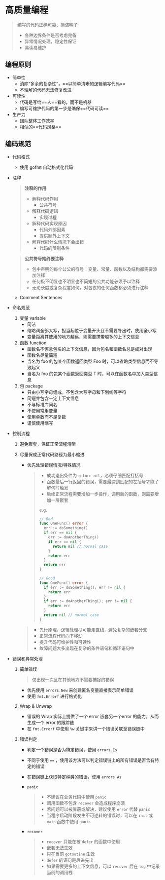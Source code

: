 # 高质量编程

> 编写的代码正确可靠、简洁明了
>
> * 各种边界条件是否考虑完备
> * 异常情况处理，稳定性保证
> * 易读易维护

## 编程原则

* 简单性
  * 消除“多余的复杂性”，==以简单清晰的逻辑编写代码==
  * 不理解的代码无法修复改进
* 可读性
  * 代码是写给==人==看的，而不是机器
  * 编写可维护代码的第一步是确保==代码可读==
* 生产力
  * 团队整体工作效率
  * 相似的==代码风格==

## 编码规范

* 代码格式

  * 使用 gofmt 自动格式化代码

* 注释

  > **注释的作用**
  >
  > * 解释代码作用
  >   * 公共符号
  > * 解释代码逻辑
  >   * 实现过程
  > * 解释代码实现原因
  >   * 代码外部因素
  >   * 提供额外上下文
  > * 解释代码什么情况下会出错
  >   * 代码的限制条件

  > **公共符号始终要注释**
  >
  > * 包中声明的每个公公的符号：变量、常量、函数以及结构都需要添加注释
  > * 任何极不明显也不明显也不简短的公共功能必须予以注释
  > * 无论长度或复杂程度如何，对苦衷的任何函数都必须进行注释

  * Comment Sentences

* 命名规范

  1. 变量 variable
     * 简洁
     * 缩略词全部大写，担当起位于变量开头且不需要导出时，使用全小写
     * 变量距离其使用的地方越远，则需要携带越多的上下文信息
  2. 函数 function
     * 函数名不懈怠包名的上下文信息，因为包名和函数名总是成对出现
     * 函数名尽量简短
     * 当名为 foo 的包某个函数返回类型 Foo 时，可以省略类型信息而不导致起义
     * 当名为 foo 的包某个函数返回类型 T 时，可以在函数名中加入类型信息
  3. 包 package
     * 只由小写字母组成。不包含大写字母和下划线等字符
     * 简短并包含一定上下文信息
     * 不与标准库同名
     * 不使用常用变量
     * 使用单数而不是复数
     * 谨慎使用缩写

* 控制流程

  1. 避免嵌套，保证正常流程清晰

  2. 尽量保成正常代码路径为最小缩进

     * 优先处理错误情况/特殊情况

       > * 成功退出条件为 `return nil`，必须仔细匹配打括号
       > * 函数最后一行返回的错误，需要最速到匹配的左括号才能了解何时触发
       > * 后续正常流程需要增加一步操作，调用新的函数，则需要增加一层嵌套
       >
       > e.g.
       >
       > ```go
       > // Bad
       > func OneFunc() error {
       >   err := doSomething()
       >   if err == nil {
       >     err := doAnotherThing()
       >     if err == nil {
       >       return nil // normal case
       >     }
       >     return err
       >   }
       >   return err
       > }
       > 
       > // Good
       > func OneFunc() error {
       >   if err := doSomething(); err != nil {
       >     return err
       >   }
       >   if err := doAnotherThing(); err != nil {
       >     return err
       >   }
       >   return nil // normal case
       > }
       > ```

     > * 先行原理，逻辑处理尽可能走直线，避免复杂的嵌套分支
     > * 正常流程代码向下移动
     > * 提升代码可维护性和可读性
     > * 故障问题大多出现在复杂的条件语句和循环语句中

* 错误和异常处理

  1. 简单错误

     > 仅出现一次且在其他地方不需要捕捉的错误

     * 优先使用 `errors.New` 来创建匿名变量直接表示简单错误
     * 使用 `fmt.Errorf` 进行格式化

  2. Wrap & Unwrap

     * 错误的 Wrap 实际上提供了一个 error 嵌套另一个error 的能力，从而生成一个 error 的跟踪链
     * 在 `fmt.Errorf` 中使用 `%w` 关键字来讲一个错误关联至错误链中

  3. 错误判定

     * 判定一个错误是否为特定错误，使用 `errors.Is`

     * 不同于使用 `==` ，使用该方法可以判定错误链上的所有错误是否含有特定的错误

     * 在错误链上获取特定种类的错误，使用 `errors.As`

     * `panic`

       > * 不建议在业务代码中使用 `panic`
       > * 调用函数不包含 `recover` 会造成程序崩溃
       > * 若问题可以被屏蔽或解决，建议使用 `error` 代替 `panic`
       > * 当程序启动阶段发生不可逆转的错误时，可以在 `init` 或 `main` 函数中使用 `panic`
     
     * `recover`
     
       > * `recover` 只能在被 `defer` 的函数中使用
       > * 嵌套无法生效
       > * 只在当前 `gotoutine` 生效
       > * `defer` 的语句是后进先出
       > * 如果需要更多的上下文信息，可以 `recover` 后在 `log` 中记录当前的调用栈